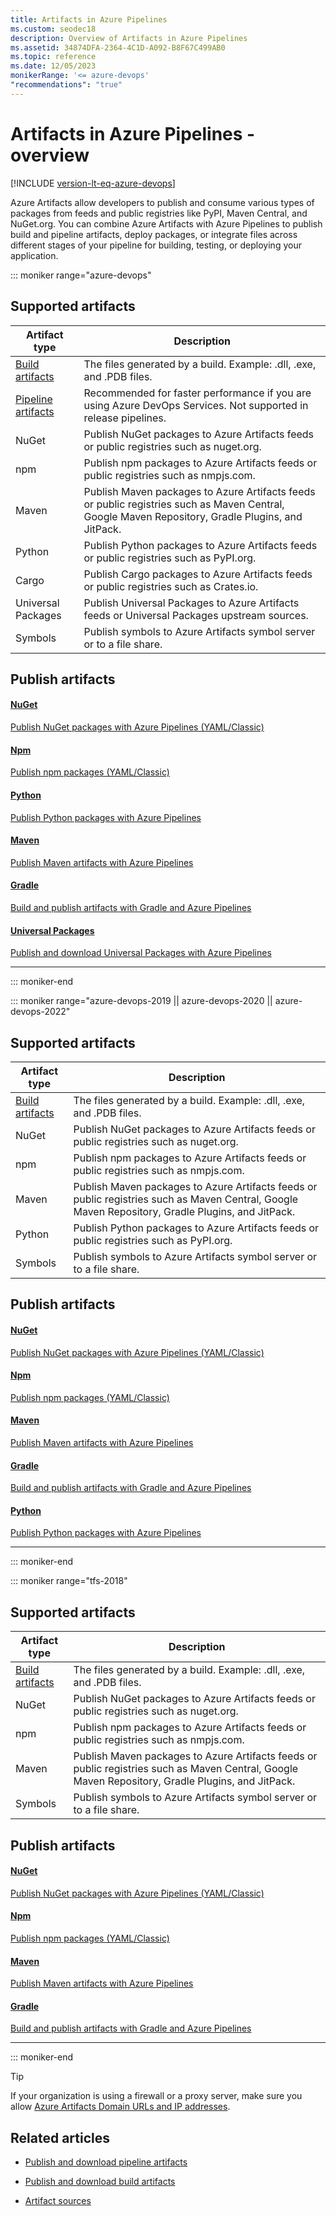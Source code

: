 ```yaml
---
title: Artifacts in Azure Pipelines
ms.custom: seodec18
description: Overview of Artifacts in Azure Pipelines 
ms.assetid: 34874DFA-2364-4C1D-A092-B8F67C499AB0
ms.topic: reference
ms.date: 12/05/2023
monikerRange: '<= azure-devops'
"recommendations": "true"
---
```


# Artifacts in Azure Pipelines - overview

[!INCLUDE [version-lt-eq-azure-devops](../../includes/version-lt-eq-azure-devops.md)]

Azure Artifacts allow developers to publish and consume various types of packages from feeds and public registries like PyPI, Maven Central, and NuGet.org. You can combine Azure Artifacts with Azure Pipelines to publish build and pipeline artifacts, deploy packages, or integrate files across different stages of your pipeline for building, testing, or deploying your application.

::: moniker range="azure-devops"

## Supported artifacts

|         Artifact type                        |                                               Description                                                              |
|----------------------------------------------|------------------------------------------------------------------------------------------------------------------------|
| [Build artifacts](build-artifacts.md)        | The files generated by a build. Example: .dll, .exe, and .PDB files.                                                   |
| [Pipeline artifacts](pipeline-artifacts.md)  | Recommended for faster performance if you are using Azure DevOps Services. Not supported in release pipelines.         |
| NuGet                                        | Publish NuGet packages to Azure Artifacts feeds or public registries such as nuget.org.                                |
| npm                                          | Publish npm packages to Azure Artifacts feeds or public registries such as nmpjs.com.                                  |
| Maven                                        | Publish Maven packages to Azure Artifacts feeds or public registries such as Maven Central, Google Maven Repository, Gradle Plugins, and JitPack.                                                                       |
| Python                                       | Publish Python packages to Azure Artifacts feeds or public registries such as PyPI.org.                                |
| Cargo                                        | Publish Cargo packages to Azure Artifacts feeds or public registries such as Crates.io.                                |
| Universal Packages                           | Publish Universal Packages to Azure Artifacts feeds or Universal Packages upstream sources.                            |
| Symbols                                      | Publish symbols to Azure Artifacts symbol server or to a file share.                                                   |

## Publish artifacts

#### [NuGet](#tab/nuget/)

[Publish NuGet packages with Azure Pipelines (YAML/Classic)](nuget.md)

#### [Npm](#tab/npm/)

[Publish npm packages (YAML/Classic)](../tasks/package/npm.md#publish-npm-packages)

#### [Python](#tab/python/)

[Publish Python packages with Azure Pipelines](pypi.md)

#### [Maven](#tab/maven/)

[Publish Maven artifacts with Azure Pipelines](publish-maven-artifacts.md)

#### [Gradle](#tab/gradle/)

[Build and publish artifacts with Gradle and Azure Pipelines](pull-package-gradle.md)

#### [Universal Packages](#tab/universal-packages/)

[Publish and download Universal Packages with Azure Pipelines](./universal-packages.md)

* * *

::: moniker-end

::: moniker range="azure-devops-2019 || azure-devops-2020 || azure-devops-2022"

## Supported artifacts

|         Artifact type                        |                                               Description                                                              |
|----------------------------------------------|------------------------------------------------------------------------------------------------------------------------|
| [Build artifacts](build-artifacts.md)        | The files generated by a build. Example: .dll, .exe, and .PDB files.                                                   |
| NuGet                                        | Publish NuGet packages to Azure Artifacts feeds or public registries such as nuget.org.                                |
| npm                                          | Publish npm packages to Azure Artifacts feeds or public registries such as nmpjs.com.                                  |
| Maven                                        | Publish Maven packages to Azure Artifacts feeds or public registries such as Maven Central, Google Maven Repository, Gradle Plugins, and JitPack.                                                                       |
| Python                                       | Publish Python packages to Azure Artifacts feeds or public registries such as PyPI.org.                                |
| Symbols                                      | Publish symbols to Azure Artifacts symbol server or to a file share.                                                   |

## Publish artifacts

#### [NuGet](#tab/nuget/)

[Publish NuGet packages with Azure Pipelines (YAML/Classic)](nuget.md)

#### [Npm](#tab/npm/)

[Publish npm packages (YAML/Classic)](../tasks/package/npm.md#publish-npm-packages)

#### [Maven](#tab/maven/)

[Publish Maven artifacts with Azure Pipelines](publish-maven-artifacts.md)

#### [Gradle](#tab/gradle/)

[Build and publish artifacts with Gradle and Azure Pipelines](pull-package-gradle.md)

#### [Python](#tab/python/)

[Publish Python packages with Azure Pipelines](pypi.md)

* * *

::: moniker-end

::: moniker range="tfs-2018"

## Supported artifacts

|         Artifact type                        |                                               Description                                                              |
|----------------------------------------------|------------------------------------------------------------------------------------------------------------------------|
| [Build artifacts](build-artifacts.md)        | The files generated by a build. Example: .dll, .exe, and .PDB files.                                                   |
| NuGet                                        | Publish NuGet packages to Azure Artifacts feeds or public registries such as nuget.org.                                |
| npm                                          | Publish npm packages to Azure Artifacts feeds or public registries such as nmpjs.com.                                  |
| Maven                                        | Publish Maven packages to Azure Artifacts feeds or public registries such as Maven Central, Google Maven Repository, Gradle Plugins, and JitPack.                                                                       |
| Symbols                                      | Publish symbols to Azure Artifacts symbol server or to a file share.                                                   |

## Publish artifacts

#### [NuGet](#tab/nuget/)

[Publish NuGet packages with Azure Pipelines (YAML/Classic)](nuget.md)

#### [Npm](#tab/npm/)

[Publish npm packages (YAML/Classic)](../tasks/package/npm.md#publish-npm-packages)

#### [Maven](#tab/maven/)

[Publish Maven artifacts with Azure Pipelines](publish-maven-artifacts.md)

#### [Gradle](#tab/gradle/)

[Build and publish artifacts with Gradle and Azure Pipelines](pull-package-gradle.md)

* * *

::: moniker-end

> [!TIP]
> If your organization is using a firewall or a proxy server, make sure you allow [Azure Artifacts Domain URLs and IP addresses](../../organizations/security/allow-list-ip-url.md#azure-artifacts). 

## Related articles

- [Publish and download pipeline artifacts](pipeline-artifacts.md)

- [Publish and download build artifacts](build-artifacts.md)

- [Artifact sources](../release/artifacts.md)
